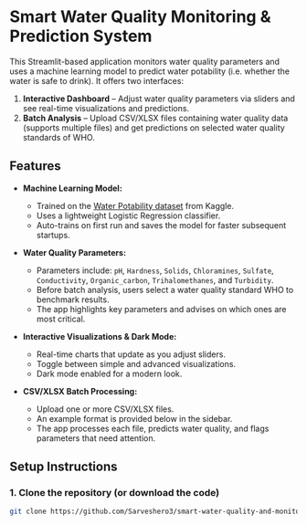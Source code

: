 # Smart Water Quality Monitoring & Prediction System

This Streamlit-based application monitors water quality parameters and uses a machine learning model to predict water potability (i.e. whether the water is safe to drink). It offers two interfaces:
 
1. **Interactive Dashboard** – Adjust water quality parameters via sliders and see real-time visualizations and predictions.
2. **Batch Analysis** – Upload CSV/XLSX files containing water quality data (supports multiple files) and get predictions  on selected water quality standards of WHO.

## Features

- **Machine Learning Model:**  
  - Trained on the [Water Potability dataset](https://www.kaggle.com/datasets/adityakadiwal/water-potability) from Kaggle.
  - Uses a lightweight Logistic Regression classifier.
  - Auto-trains on first run and saves the model for faster subsequent startups.

- **Water Quality Parameters:**  
  - Parameters include: `pH`, `Hardness`, `Solids`, `Chloramines`, `Sulfate`, `Conductivity`, `Organic_carbon`, `Trihalomethanes`, and `Turbidity`.
  - Before batch analysis, users select a water quality standard WHO to benchmark results.
  - The app highlights key parameters and advises on which ones are most critical.

- **Interactive Visualizations & Dark Mode:**  
  - Real-time charts that update as you adjust sliders.
  - Toggle between simple and advanced visualizations.
  - Dark mode enabled for a modern look.

- **CSV/XLSX Batch Processing:**  
  - Upload one or more CSV/XLSX files.
  - An example format is provided below in the sidebar.
  - The app processes each file, predicts water quality, and flags parameters that need attention.

## Setup Instructions

### 1. Clone the repository (or download the code)

```bash
git clone https://github.com/Sarveshero3/smart-water-quality-and-monitoring-predicting-management-system-CSL_Project
